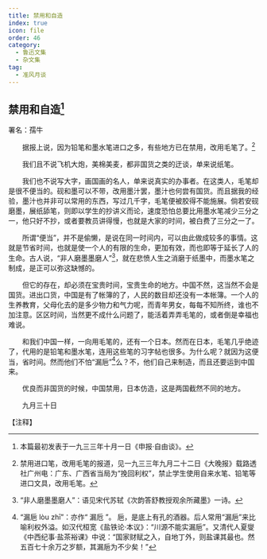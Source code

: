 ```yaml
---
title: 禁用和自造
index: true
icon: file
order: 46
category:
  - 鲁迅文集
  - 杂文集
tag:  
  - 准风月谈
---
```


## 禁用和自造[^①]

署名：孺牛

　　据报上说，因为铅笔和墨水笔进口之多，有些地方已在禁用，改用毛笔了。[^②]

　　我们且不说飞机大炮，美棉美麦，都非国货之类的迂谈，单来说纸笔。

　　我们也不说写大字，画国画的名人，单来说真实的办事者。在这类人，毛笔却是很不便当的。砚和墨可以不带，改用墨汁罢，墨汁也何尝有国货。而且据我的经验，墨汁也并非可以常用的东西，写过几千字，毛笔便被胶得不能施展。倘若安砚磨墨，展纸舔笔，则即以学生的抄讲义而论，速度恐怕总要比用墨水笔减少三分之一，他只好不抄，或者要教员讲得慢，也就是大家的时间，被白费了三分之一了。

　　所谓“便当”，并不是偷懒，是说在同一时间内，可以由此做成较多的事情。这就是节省时间，也就是使一个人的有限的生命，更加有效，而也即等于延长了人的生命。古人说，“非人磨墨墨磨人”[^③]，就在悲愤人生之消磨于纸墨中，而墨水笔之制成，是正可以弥这缺憾的。

　　但它的存在，却必须在宝贵时间，宝贵生命的地方。中国不然，这当然不会是国货。进出口货，中国是有了帐簿的了，人民的数目却还没有一本帐簿。一个人的生养教育，父母化去的是多少物力和气力呢，而青年男女，每每不知所终，谁也不加注意。区区时间，当然更不成什么问题了，能活着弄弄毛笔的，或者倒是幸福也难说。

　　和我们中国一样，一向用毛笔的，还有一个日本。然而在日本，毛笔几乎绝迹了，代用的是铅笔和墨水笔，连用这些笔的习字帖也很多。为什么呢？就因为这便当，省时间。然而他们不怕“漏巵”[^④]么？不，他们自己来制造，而且还要运到中国来。

　　优良而非国货的时候，中国禁用，日本仿造，这是两国截然不同的地方。

　　九月三十日

【注释】

[^①]:本篇最初发表于一九三三年十月一日《申报·自由谈》。

[^②]:禁用进口笔，改用毛笔的报道，见一九三三年九月二十二日《大晚报》载路透社广州电：广东、广西省当局为“挽回利权”，禁止学生使用自来水笔、铅笔等进口文具，改用毛笔。

[^③]:“非人磨墨墨磨人”：语见宋代苏轼《次韵答舒教授观余所藏墨》一诗。

[^④]:“漏巵 lòu zhī”：亦作“ 漏卮 ”。 巵，是底上有孔的酒器。后人常用“漏巵”来比喻利权外溢。如汉代桓宽《盐铁论·本议》：“川源不能实漏巵”。又清代人夏燮 《中西纪事·盐茶裕课》中说：“国家财赋之入，自地丁外，则盐课其最也。然五百七十余万之岁额，其漏巵为不少矣！”
